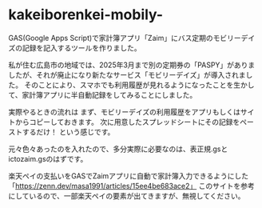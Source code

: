 # kakeiborenkei-mobily-
GAS(Google Apps Script)で家計簿アプリ「Zaim」にバス定期のモビリーデイズの記録を記入するツールを作りました。

私が住む広島市の地域では、2025年3月まで別の定期券の「PASPY」がありましたが、それが廃止になり新たなサービス「モビリーデイズ」が導入されました。
そのことにより、スマホでも利用履歴が見れるようになったことを生かして、家計簿アプリに半自動記録をしてみることにしました。

実際やるときの流れは
まず、モビリーデイズの利用履歴をアプリもしくはサイトからコピーしておきます。
次に用意したスプレッドシートにその記録をペーストするだけ！
という感じです。

元々色々あったのを入れたので、多分実際に必要なのは、表正規.gsとictozaim.gsのはずです。

楽天ペイの支払いをGASでZaimアプリに自動で家計簿入力できるようにした
「https://zenn.dev/masa1991/articles/15ee4be683ace2」
このサイトを参考にしているので、一部楽天ペイの要素が出てきますが、無視してください。
